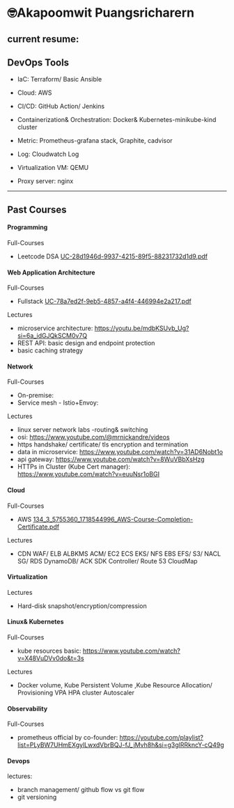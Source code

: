# 🤓Akapoomwit Puangsricharern

## current resume:

## DevOps Tools

- IaC: Terraform/ Basic Ansible

- Cloud: AWS

- CI/CD: GitHub Action/ Jenkins

- Containerization& Orchestration: Docker& Kubernetes-minikube-kind cluster

- Metric: Prometheus-grafana stack, Graphite, cadvisor

- Log: Cloudwatch Log

- Virtualization VM: QEMU

- Proxy server: nginx

---
## Past Courses 

#### Programming
Full-Courses
- Leetcode DSA [UC-28d1946d-9937-4215-89f5-88231732d1d9.pdf](https://github.com/user-attachments/files/16725865/UC-28d1946d-9937-4215-89f5-88231732d1d9.pdf)

#### Web Application Architecture
Full-Courses
- Fullstack [UC-78a7ed2f-9eb5-4857-a4f4-446994e2a217.pdf](https://github.com/user-attachments/files/16725881/UC-78a7ed2f-9eb5-4857-a4f4-446994e2a217.pdf)

Lectures
- microservice architecture: https://youtu.be/mdbKSUvb_Ug?si=6a_idGJQkSCM0v7Q
- REST API: basic design and endpoint protection 
- basic caching strategy

#### Network
Full-Courses
- On-premise:
- Service mesh - Istio+Envoy: 

Lectures
- linux server network labs -routing& switching
- osi: https://www.youtube.com/@mrnickandre/videos
- https handshake/ certificate/ tls encryption and termination
- data in microservice: https://www.youtube.com/watch?v=31AD6Nobt1o
- api gateway: https://www.youtube.com/watch?v=8WuVBbXsHzg
- HTTPs in Cluster (Kube Cert manager): https://www.youtube.com/watch?v=euuNsr1oBGI


#### Cloud
Full-Courses
- AWS [134_3_5755360_1718544996_AWS-Course-Completion-Certificate.pdf](https://github.com/user-attachments/files/16725867/134_3_5755360_1718544996_AWS-Course-Completion-Certificate.pdf)

Lectures
- CDN WAF/ ELB ALBKMS ACM/ EC2 ECS EKS/ NFS EBS EFS/ S3/ NACL SG/ RDS DynamoDB/ ACK SDK Controller/ Route 53 CloudMap

#### Virtualization
Lectures
- Hard-disk snapshot/encryption/compression

#### Linux& Kubernetes 
Full-Courses
- kube resources basic: https://www.youtube.com/watch?v=X48VuDVv0do&t=3s

Lectures
- Docker volume, Kube Persistent Volume ,Kube Resource Allocation/ Provisioning VPA HPA cluster Autoscaler 

#### Observability
Full-Courses
- prometheus official by co-founder: https://youtube.com/playlist?list=PLyBW7UHmEXgylLwxdVbrBQJ-fJ_jMvh8h&si=g3glRRkncY-cQ49g

#### Devops
lectures:
- branch management/ github flow vs git flow
- git versioning 